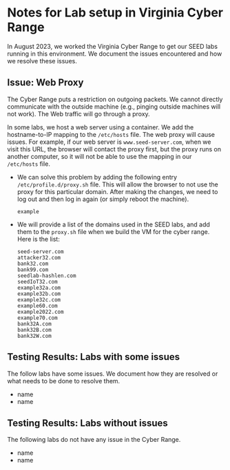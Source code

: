 # Notes for Lab setup in Virginia Cyber Range

In August 2023, we worked the Virginia Cyber Range
to get our SEED labs running in this environment. 
We document the issues encountered and how we resolve
these issues. 


## Issue: Web Proxy

The Cyber Range puts a restriction on outgoing packets. We cannot 
directly communicate with the outside machine (e.g., pinging outside
machines will not work). The Web traffic will go through a 
proxy. 

In some labs, we host a web server using a container. We add the 
hostname-to-IP mapping to the `/etc/hosts` file. The web proxy 
will cause issues. For example, if our web server is `www.seed-server.com`,
when we visit this URL, the browser will contact the proxy first, but
the proxy runs on another computer, so it will not be able to use the 
mapping in our `/etc/hosts` file. 

- We can solve this problem by adding the following 
  entry `/etc/profile.d/proxy.sh` file. This will allow the browser to 
  not use the proxy for this particular domain. After making the changes,
  we need to log out and then log in again (or simply reboot the machine).

  ```
  example 
  ```

- We will provide a list of the domains used in the SEED labs, and add them to the 
  `proxy.sh` file when we build the VM for the cyber range. Here is the list:
  ```
  seed-server.com
  attacker32.com
  bank32.com
  bank99.com
  seedlab-hashlen.com
  seedIoT32.com
  example32a.com
  example32b.com
  example32c.com
  example60.com
  example2022.com
  example70.com
  bank32A.com
  bank32B.com
  bank32W.com
  ```

## Testing Results: Labs with some issues

The follow labs have some issues. We document how they are 
resolved or what needs to be done to resolve them. 

- name 
- name 


## Testing Results: Labs without issues 

The following labs do not have any issue in the Cyber Range.

- name 
- name 
